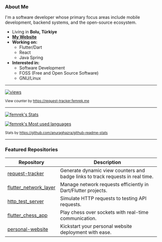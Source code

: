 ### About Me

I'm a software developer whose primary focus areas include mobile development, backend systems, and the open-source ecosystem.

- Living in **Bolu, Türkiye**
- [**My Website**][personal_website]
- **Working on:**
  - Flutter/Dart
  - React
  - Java Spring
- **Interested in:**
  - Software Development
  - FOSS (Free and Open Source Software)
  - GNU/Linux

---

[![views](https://request-tracker.femrek.me/api/subscriptions/request/badge/e398f913-d82f-4281-9d7a-348bdd824cad?label=Profile%20Views)](https://github.com/femrek)

<sup>View counter by https://request-tracker.femrek.me</sup>

---

[![femrek's Stats](https://githubstats.femrek.me/?username=femrek&theme=vue-dark&show_icons=true&hide_border=true&count_private=true&cache_seconds=3600)](https://githubstats.femrek.me/?username=femrek&theme=vue-dark&show_icons=true&hide_border=true&count_private=true&cache_seconds=3600)

[![femrek's Most used languages](https://githubstats.femrek.me/top-langs/?username=femrek&theme=vue-dark&show_icons=true&hide_border=true&count_private=true&layout=donut&cache_seconds=3600&hide=cmake&langs_count=8)](https://githubstats.femrek.me/top-langs/?username=femrek&theme=vue-dark&show_icons=true&hide_border=true&count_private=true&layout=donut&cache_seconds=3600&hide=cmake&langs_count=8)

<sup>Stats by https://github.com/anuraghazra/github-readme-stats</sup>

---

### Featured Repositories

| Repository | Description |
|------------|-------------|
| [request-tracker](repo_request_tracker) | Generate dynamic view counters and badge links to track requests in real time. |
| [flutter_network_layer](repo_flutter_network_layer) | Manage network requests efficiently in Dart/Flutter projects. |
| [http_test_server](repo_http_test_server) | Simulate HTTP requests to testing API requests. |
| [flutter_chess_app](repo_flutter_chess_app) | Play chess over sockets with real-time communication. |
| [personal-website](repo_personal_website) | Kickstart your personal website deployment with ease. |



[personal_website]: https://femrek.me
[repo_request_tracker]: https://github.com/femrek/request-tracker
[repo_flutter_network_layer]: https://github.com/femrek/flutter_network_layer
[repo_http_test_server]: https://github.com/femrek/http_test_server
[repo_flutter_chess_app]: https://github.com/femrek/flutter_chess_app
[repo_personal_website]: https://github.com/femrek/personal-website
